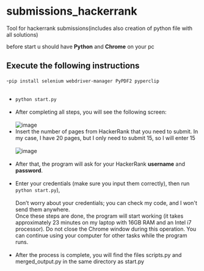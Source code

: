 # submissions_hackerrank
Tool for hackerrank submissions(includes also creation of python file with all solutions)

before start u should have **Python** and **Chrome** on your pc
## Execute the following instructions<br/> 

-```pip install selenium webdriver-manager PyPDF2 pyperclip```
<br/>
<br/>
- ```python start.py```<br/><br/>
- After completing all steps, you will see the following screen:<br/><br/>
![image](https://github.com/user-attachments/assets/d7aec1bc-1830-4900-ab15-6a147983175b)
- Insert the number of pages from HackerRank that you need to submit. In my case, I have 20 pages, but I only need to submit 15, so I will enter 15<br/><br/>
![image](https://github.com/user-attachments/assets/c8b7033d-4dea-4f41-ab62-aa508e0b7647)
<br/><br/>
- After that, the program will ask for your HackerRank **username** and **password**. <br/><br/>
- Enter your credentials (make sure you input them correctly), then run  ```python start.py```),<br/><br/>
Don’t worry about your credentials; you can check my code, and I won't send them anywhere.<br/>
Once these steps are done, the program will start working (it takes approximately 23 minutes on my laptop with 16GB RAM and an Intel i7 processor). Do not close the Chrome window during this operation. You can continue using your computer for other tasks while the program runs.</br></br>
- After the process is complete, you will find the files scripts.py and merged_output.py in the same directory as start.py

